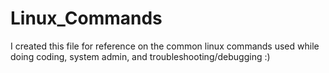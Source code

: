# Linux_Commands

I created this file for reference on the common linux commands used while doing coding, system admin, and troubleshooting/debugging :)
